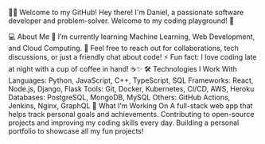 👨‍💻 Welcome to my GitHub!
Hey there! I'm Daniel, a passionate software developer and problem-solver. Welcome to my coding playground! 🚀

💻 About Me
🌱 I’m currently learning Machine Learning, Web Development, and Cloud Computing.
💬 Feel free to reach out for collaborations, tech discussions, or just a friendly chat about code!
⚡ Fun fact: I love coding late at night with a cup of coffee in hand! ☕✨
🛠️ Technologies I Work With
Languages: Python, JavaScript, C++, TypeScript, SQL
Frameworks: React, Node.js, Django, Flask
Tools: Git, Docker, Kubernetes, CI/CD, AWS, Heroku
Databases: PostgreSQL, MongoDB, MySQL
Others: GitHub Actions, Jenkins, Nginx, GraphQL
📌 What I’m Working On
A full-stack web app that helps track personal goals and achievements.
Contributing to open-source projects and improving my coding skills every day.
Building a personal portfolio to showcase all my fun projects!
